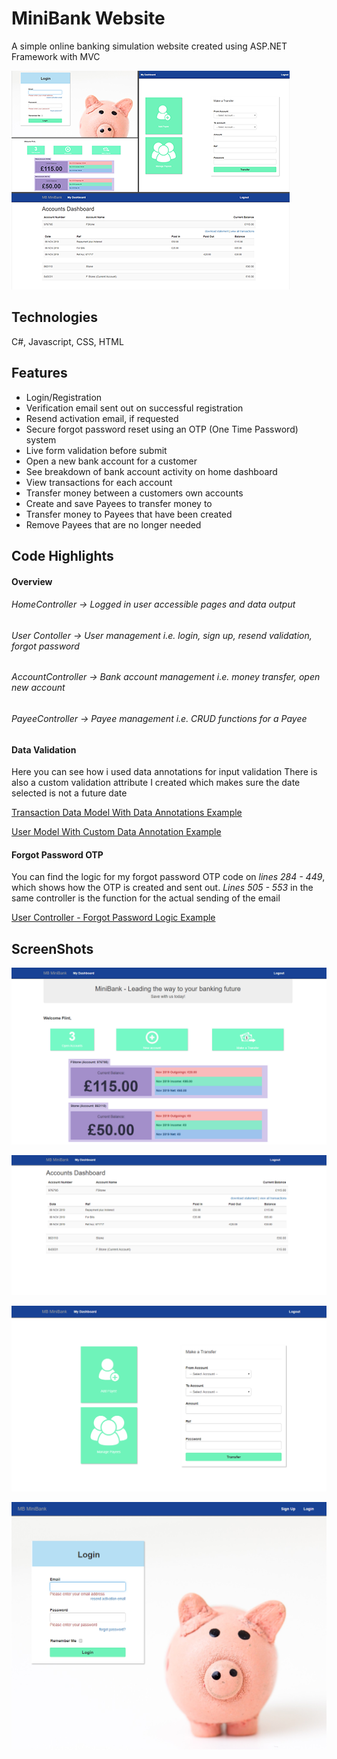 # MiniBank Website
A simple online banking simulation website created using ASP.NET Framework with MVC  

![alt text](https://raw.githubusercontent.com/aesmailsparta/MiniBank_ASP.NET_Framework_Website/master/Screenshots/MiniBankOverview_Thumbnail.png "MiniBank Screenshots All")  

## Technologies
C#, Javascript, CSS, HTML

## Features
* Login/Registration
* Verification email sent out on successful registration
* Resend activation email, if requested
* Secure forgot password reset using an OTP (One Time Password) system
* Live form validation before submit
* Open a new bank account for a customer
* See breakdown of bank account activity on home dashboard
* View transactions for each account
* Transfer money between a customers own accounts
* Create and save Payees to transfer money to
* Transfer money to Payees that have been created
* Remove Payees that are no longer needed


## Code Highlights

#### Overview

###### HomeController -> Logged in user accessible pages and data output
###### User Contoller -> User management i.e. login, sign up, resend validation, forgot password
###### AccountController -> Bank account management i.e. money transfer, open new account
###### PayeeController -> Payee management i.e. CRUD functions for a Payee  

#### Data Validation 
Here you can see how i used data annotations for input validation
There is also a custom validation attribute I created which makes sure the date selected is not a future date  

[Transaction Data Model With Data Annotations Example](https://github.com/aesmailsparta/MiniBank_ASP.NET_Framework_Website/blob/master/MiniBank/MiniBank/Models/TransactionData.cs "Data Annotations")  

[User Model With Custom Data Annotation Example](https://github.com/aesmailsparta/MiniBank_ASP.NET_Framework_Website/blob/master/MiniBank/MiniBank/Models/Extended/User.cs "Custom Data Annotations")  

#### Forgot Password OTP
You can find the logic for my forgot password OTP code on *lines 284 - 449*, which shows how the OTP is created and sent out.
*Lines 505 - 553* in the same controller is the function for the actual sending of the email  

[User Controller - Forgot Password Logic Example](https://github.com/aesmailsparta/MiniBank_ASP.NET_Framework_Website/blob/master/MiniBank/MiniBank/Controllers/UserController.cs "Custom Data Annotations")  


## ScreenShots

![alt text](https://raw.githubusercontent.com/aesmailsparta/MiniBank_ASP.NET_Framework_Website/master/Screenshots/Dashboard_Overview.png "MiniBank Screenshot - Dashboard Overview")  

![alt text](https://raw.githubusercontent.com/aesmailsparta/MiniBank_ASP.NET_Framework_Website/master/Screenshots/Accounts.png "MiniBank Screenshot - Accounts Dashboard")  

![alt text](https://raw.githubusercontent.com/aesmailsparta/MiniBank_ASP.NET_Framework_Website/master/Screenshots/TransferMoney.png "MiniBank Screenshot - Money Transfer")  

![alt text](https://raw.githubusercontent.com/aesmailsparta/MiniBank_ASP.NET_Framework_Website/master/Screenshots/Login(Validation).png "MiniBank Screenshot - Customer Login (With Validation)")
